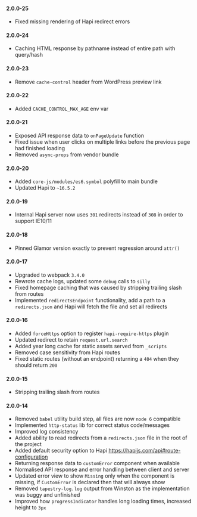 #### 2.0.0-25
* Fixed missing rendering of Hapi redirect errors

#### 2.0.0-24
* Caching HTML response by pathname instead of entire path with query/hash

#### 2.0.0-23
* Remove `cache-control` header from WordPress preview link

#### 2.0.0-22
* Added `CACHE_CONTROL_MAX_AGE` env var

#### 2.0.0-21
* Exposed API response data to `onPageUpdate` function
* Fixed issue when user clicks on multiple links before the previous page had finished loading
* Removed `async-props` from vendor bundle

#### 2.0.0-20
* Added `core-js/modules/es6.symbol` polyfill to main bundle
* Updated Hapi to `~16.5.2`

#### 2.0.0-19
* Internal Hapi server now uses `301` redirects instead of `308` in order to support IE10/11

#### 2.0.0-18
* Pinned Glamor version exactly to prevent regression around `attr()`

#### 2.0.0-17
* Upgraded to webpack `3.4.0`
* Rewrote cache logs, updated some `debug` calls to `silly`
* Fixed homepage caching that was caused by stripping trailing slash from routes
* Implemented `redirectsEndpoint` functionality, add a path to a `redirects.json` and Hapi will fetch the file and set all redirects

#### 2.0.0-16
* Added `forceHttps` option to register `hapi-require-https` plugin
* Updated redirect to retain `request.url.search`
* Added year long cache for static assets served from `_scripts`
* Removed case sensitivity from Hapi routes
* Fixed static routes (without an endpoint) returning a `404` when they should return `200`

#### 2.0.0-15
* Stripping trailing slash from routes

#### 2.0.0-14
* Removed `babel` utility build step, all files are now `node 6` compatible
* Implemented `http-status` lib for correct status code/messages
* Improved log consistency
* Added ability to read redirects from a `redirects.json` file in the root of the project
* Added default security option to Hapi https://hapijs.com/api#route-configuration
* Returning response data to `customError` component when available
* Normalised API response and error handling between client and server
* Updated error view to show `Missing` only when the component is missing, if `CustomError` is declared then that will always show
* Removed `tapestry-log.log` output from Winston as the implementation was buggy and unfinished
* Improved how `progressIndicator` handles long loading times, increased height to `3px`
